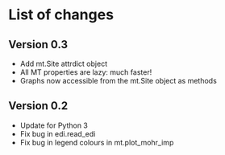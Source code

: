 # List of changes

## Version 0.3

- Add mt.Site attrdict object
- All MT properties are lazy: much faster!
- Graphs now accessible from the mt.Site object as methods

## Version 0.2

- Update for Python 3
- Fix bug in edi.read_edi
- Fix bug in legend colours in mt.plot_mohr_imp

